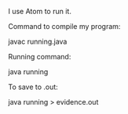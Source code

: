 
I use Atom to run it. 

Command to compile my program:

javac running.java

Running command:

java running

To save to .out:

java running > evidence.out
